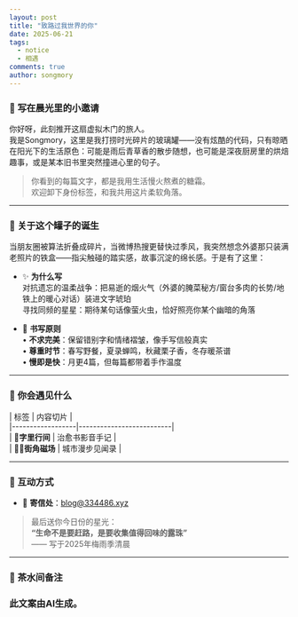 ```yaml
---
layout: post
title: "致路过我世界的你"
date: 2025-06-21
tags: 
  - notice
  - 相遇
comments: true
author: songmory
---
```


### 🌼 **写在晨光里的小邀请**  
你好呀，此刻推开这扇虚拟木门的旅人。  
我是Songmory，这里是我打捞时光碎片的玻璃罐——没有炫酷的代码，只有晾晒在阳光下的生活原色：可能是雨后青草香的散步随想，也可能是深夜厨房里的烘焙趣事，或是某本旧书里突然撞进心里的句子。  

> 你看到的每篇文字，都是我用生活慢火熬煮的糖霜。  
> 欢迎卸下身份标签，和我共用这片柔软角落。  

---

### 📖 **关于这个罐子的诞生**  
当朋友圈被算法折叠成碎片，当微博热搜更替快过季风，我突然想念外婆那只装满老照片的铁盒——指尖触碰的踏实感，故事沉淀的绵长感。于是有了这里：  

- ✨ **为什么写**  
  对抗遗忘的温柔战争：把易逝的烟火气（外婆的腌菜秘方/窗台多肉的长势/地铁上的暖心对话）装进文字琥珀  
  寻找同频的星星：期待某句话像萤火虫，恰好照亮你某个幽暗的角落  

- 🍃 **书写原则**  
  • **不求完美**：保留错别字和情绪褶皱，像手写信般真实  
  • **尊重时节**：春写野餐，夏录蝉鸣，秋藏栗子香，冬存暖茶谱  
  • **慢即是快**：月更4篇，但每篇都带着手作温度  

---

### 🌱 **你会遇见什么**  
| 标签             | 内容切片                  |<br>
|------------------|--------------------------|<br>
| **📖字里行间**    | 治愈书影音手记            |<br>
| **🚶‍♀️街角磁场**  | 城市漫步见闻录            |<br> 

---

### 🌟 **互动方式**  
- 📮 **寄信处**：blog@334486.xyz

> 最后送你今日份的星光：  
> **“生命不是要赶路，是要收集值得回味的露珠”**  
> —— 写于2025年梅雨季清晨  

---

### 🍵 **茶水间备注**  
### 此文案由AI生成。
```html

